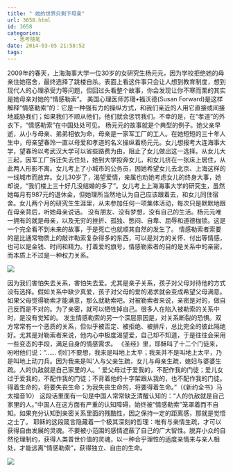 ```yaml
---
title: " 她的世界只剩下母亲"
url: 3658.html
id: 3658
categories:
  - 思考随笔
date: 2014-03-05 21:58:52
tags:
---
```


2009年的春天，上海海事大学一位30岁的女研究生杨元元，因为学校拒绝她的母亲住她宿舍，最终选择了跳楼自杀。表面上看这件事只会让人想到教育制度，想到现代人的心理承受力等问题，但回过头看整个故事，你会发现让你不寒而栗的其实是她母亲对她的“情感勒索”。 美国心理医师苏珊•福沃德(Susan Forward)是这样解释“情感勒索”的：它是一种强有力的操纵方式，和我们亲近的人用它直接或间接地威胁我们；如果我们不顺从他们，他们就会惩罚我们。不幸的是，在“孝道”的外衣下，“情感勒索”在中国处处可见。 杨元元的故事就是个典型的例子。她父亲早逝，从小与母亲、弟弟相依为命，母亲是一家军工厂的工人。在她短短的三十年人生中，母亲望春玲一直以母爱和孝道的名义操纵着杨元元。女儿想报考大连海事大学，望春玲以考武汉大学可以省些路费为由，阻止了女儿做出这一选择。从女儿大三起，因军工厂拆迁失去住处，她到大学投奔女儿，和女儿挤在一张床上居住，从此两人形影不离。女儿考上了小城市的公务员，因她希望女儿去北京、上海这样的一线城市而放弃。女儿30岁了，渴望爱情，亲属也劝她考虑女儿的终身大事，她却说，“我们楼上三十好几没结婚的多了”。女儿考上上海海事大学的研究生，虽然她每月有987元的退休金，但她理所当然地认为自己应该跟着去，和女儿同住宿舍。女儿两个月的研究生生涯里，从未参加任何一项集体活动，每次只是默默地跟在母亲背后，听她母亲说话。 没有朋友、没有梦想，没有自己的生活。杨元元唯一拥有的就是母亲，以及无穷的挫折、孤独、憋闷、自卑、屈辱和道德枷锁。这是一个完全看不到未来的故事，于是死亡也就顺其自然的发生了。 情感勒索者索要的是比通常物质上的敲诈勒索复杂得多的东西，可以是对方的关怀、付出等情感，也可以是金钱、时间和精力。打着爱的旗号，情感勒索者的目的是关系中的亲密，而本质上不过是一种权力关系。

![](../../../images/2014/03/jpeg-e1394027553117.jpg) 

因为我们害怕失去关系，害怕失去爱。尤其是亲子关系，孩子对父母对待他的方式没有选择。假如关系中缺少真爱，孩子对父母的爱的渴求就会变成希望父母满意。如果父母觉得勒索才能满意，那么就勒索吧。对被勒索者来说，亲密是对的，做自己反而是不对的。为了亲密，就可以牺牲掉自己。很多人在陷入被勒索的关系中时，是没有觉知的。 发生情感勒索的另一个深层原因是，对关系断裂的恐惧。双方常常有一个恶质的关系，但似乎被否定、被拒绝、被排斥，总比完全的彼此隔绝好。尤其是对勒索者来说，他内心中极度渴望爱，自己却不知道，于是往往会采用一些变态的手段，满足自身的情感需求。 《圣经》里，耶稣叫了十二个门徒来，吩咐他们说：“...... 你们不要想，我来是叫地上太平；我来并不是叫地上太平，乃是叫地上动刀兵。因为我来是叫‘人与父亲生疏，女儿与母亲生疏，媳妇与婆婆生疏。人的仇敌就是自己家里的人。' 爱父母过于爱我的，不配作我的门徒；爱儿女过于爱我的，不配作我的门徒；不背着他的十字架跟从我的，也不配作我的门徒。得着生命的，将要失丧生命；为我失丧生命的，将要得着生命。”（《新约全书》马太福音10） 这段话里面有一句是中国人常常缺乏清醒认知的：“人的仇敌就是自己家里的人。”中国人在这方面有严重的认知障碍，始终被“情感勒索”笼罩着而不自知。如果充分认知到亲密关系里面的残酷性，因之保持一定的距离感，那就是觉悟之士了。 耶稣的这段箴言隐藏着一个极其深刻的哲理：唯有与亲情生疏，才可以获得自由发展的灵魂。不要被小范围的感情遮蔽了自己的广大智性。脱弃小众的自然伦理制约，获得人类普世价值的灵魂，以一种合乎理性的适度亲情来与亲人相处，才能远离“情感勒索”，获得独立、自由的生命。

![](../../../images/2014/03/alone-e1398432245631.jpg)
